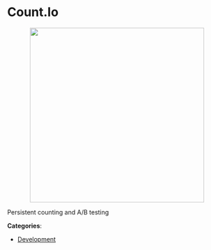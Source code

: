 # Count.Io
<p align="center">
    <img width="400" src="https://raw.githubusercontent.com/apis-list/apis-list/apis/count-io/logo_256x256.png" />
</p>

Persistent counting and A/B testing



**Categories**:

- [Development](https://github.com/apis-list/apis-list#development)



